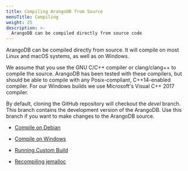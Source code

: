 ```yaml
---
title: Compiling ArangoDB from Source
menuTitle: Compiling
weight: 25
description: >-
  ArangoDB can be compiled directly from source code
---
```

ArangoDB can be compiled directly from source. It will compile on most Linux
and macOS systems, as well as on Windows.

We assume that you use the GNU C/C++ compiler or clang/clang++ to compile the
source. ArangoDB has been tested with these compilers, but should be able to
compile with any Posix-compliant, C++14-enabled compiler. For our Windows
builds we use Microsoft's Visual C++ 2017 compiler.

By default, cloning the GitHub repository will checkout the _devel_ branch.
This branch contains the development version of the ArangoDB. Use this branch
if you want to make changes to the ArangoDB source.

- [Compile on Debian](compile-on-debian.md)

- [Compile on Windows](compile-on-windows.md)

- [Running Custom Build](running-custom-build.md)

- [Recompiling jemalloc](recompiling-jemalloc.md)
